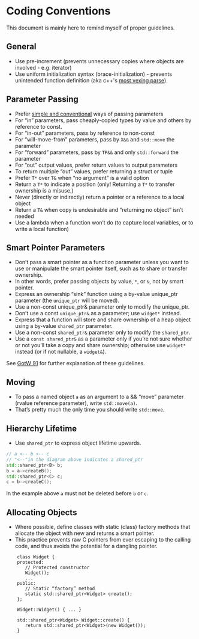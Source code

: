 # Coding Conventions

This document is mainly here to remind myself of proper guidelines.

## General
- Use pre-increment (prevents unnecessary copies where objects are involved - e.g. iterator)
- Use uniform initialization syntax (brace-initialization) - prevents unintended function definition (aka c++'s [most vexing parse](https://en.wikipedia.org/wiki/Most_vexing_parse)).

## Parameter Passing
- Prefer [simple and conventional](https://isocpp.github.io/CppCoreGuidelines/CppCoreGuidelines#Rf-conventional) ways of passing parameters
- For “in” parameters, pass cheaply-copied types by value and others by reference to const.
- For “in-out” parameters, pass by reference to non-const
- For “will-move-from” parameters, pass by `X&&` and `std::move` the parameter
- For “forward” parameters, pass by `TP&&` and only `std::forward` the parameter
- For “out” output values, prefer return values to output parameters
- To return multiple “out” values, prefer returning a struct or tuple
- Prefer `T*` over `T&` when “no argument” is a valid option
- Return a `T*` to indicate a position (only! Returning a `T*` to transfer ownership is a misuse.)
- Never (directly or indirectly) return a pointer or a reference to a local object
- Return a `T&` when copy is undesirable and “returning no object” isn’t needed
- Use a lambda when a function won’t do (to capture local variables, or to write a local function)

## Smart Pointer Parameters

- Don’t pass a smart pointer as a function parameter unless you want to use or manipulate the smart pointer itself, such as to share or transfer ownership.
- In other words, prefer passing objects by value, `*`, or `&`, not by smart pointer.
- Express an ownership “sink” function using a by-value unique_ptr parameter (the `unique_ptr` will be moved).
- Use a non-const unique_ptr& parameter only to modify the unique_ptr.
- Don’t use a const `unique_ptr&` as a parameter; use `widget*` instead.
- Express that a function will store and share ownership of a heap object using a by-value `shared_ptr` parameter.
- Use a non-const `shared_ptr&` parameter only to modify the `shared_ptr`.
- Use a `const shared_ptr&` as a parameter only if you’re not sure whether or not you’ll take a copy and share ownership; otherwise use `widget*` instead (or if not nullable, a `widget&`).

See [GotW 91](https://herbsutter.com/2013/06/05/gotw-91-solution-smart-pointer-parameters/) for further explanation of these guidelines.

## Moving

- To pass a named object `a` as an argument to a && “move” parameter (rvalue reference parameter), write `std::move(a)`. 
- That’s pretty much the only time you should write `std::move`.

## Hierarchy Lifetime
- Use `shared_ptr` to express object lifetime upwards.
```c++
// a <-- b <-- c
// "<--"in the diagram above indicates a shared_ptr
std::shared_ptr<B> b;
b = a->createB();
std::shared_ptr<C> c;
c = b->createC();
```
In the example above `a` must not be deleted before `b` or `c`.

## Allocating Objects

- Where possible, define classes with static (class) factory methods that allocate the object with new and returns a smart pointer.
- This practice prevents raw C pointers from ever escaping to the calling code, and thus avoids the potential for a dangling pointer.
```
	class Widget {
	protected:
	   // Protected constructor
	   Widget();
	   ...
	public:
	   // Static “factory” method
	   static std::shared_ptr<Widget> create();
	};
	
	Widget::Widget() { ... }
	
	std::shared_ptr<Widget> Widget::create() {
	   return std::shared_ptr<Widget>(new Widget());
	}
```